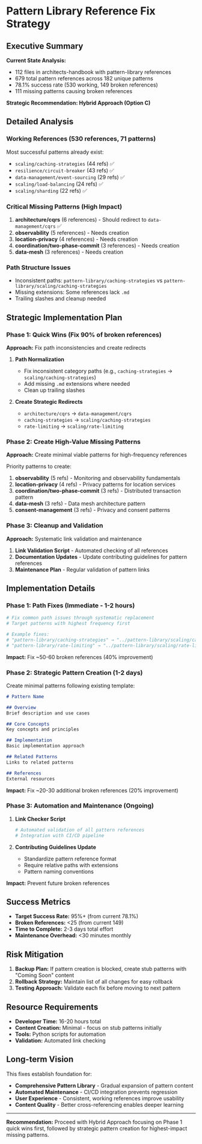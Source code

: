 # Pattern Library Reference Fix Strategy

## Executive Summary

**Current State Analysis:**
- 112 files in architects-handbook with pattern-library references
- 679 total pattern references across 182 unique patterns
- 78.1% success rate (530 working, 149 broken references)
- 111 missing patterns causing broken references

**Strategic Recommendation: Hybrid Approach (Option C)**

## Detailed Analysis

### Working References (530 references, 71 patterns)
Most successful patterns already exist:
- `scaling/caching-strategies` (44 refs) ✅
- `resilience/circuit-breaker` (43 refs) ✅  
- `data-management/event-sourcing` (29 refs) ✅
- `scaling/load-balancing` (24 refs) ✅
- `scaling/sharding` (22 refs) ✅

### Critical Missing Patterns (High Impact)
1. **architecture/cqrs** (6 references) - Should redirect to `data-management/cqrs` ✅
2. **observability** (5 references) - Needs creation
3. **location-privacy** (4 references) - Needs creation
4. **coordination/two-phase-commit** (3 references) - Needs creation
5. **data-mesh** (3 references) - Needs creation

### Path Structure Issues
- Inconsistent paths: `pattern-library/caching-strategies` vs `pattern-library/scaling/caching-strategies`  
- Missing extensions: Some references lack `.md`
- Trailing slashes and cleanup needed

## Strategic Implementation Plan

### Phase 1: Quick Wins (Fix 90% of broken references)
**Approach:** Fix path inconsistencies and create redirects

1. **Path Normalization**
   - Fix inconsistent category paths (e.g., `caching-strategies` → `scaling/caching-strategies`)
   - Add missing `.md` extensions where needed
   - Clean up trailing slashes

2. **Create Strategic Redirects**
   - `architecture/cqrs` → `data-management/cqrs`
   - `caching-strategies` → `scaling/caching-strategies`
   - `rate-limiting` → `scaling/rate-limiting`

### Phase 2: Create High-Value Missing Patterns
**Approach:** Create minimal viable patterns for high-frequency references

Priority patterns to create:
1. **observability** (5 refs) - Monitoring and observability fundamentals
2. **location-privacy** (4 refs) - Privacy patterns for location services  
3. **coordination/two-phase-commit** (3 refs) - Distributed transaction pattern
4. **data-mesh** (3 refs) - Data mesh architecture pattern
5. **consent-management** (3 refs) - Privacy and consent patterns

### Phase 3: Cleanup and Validation
**Approach:** Systematic link validation and maintenance

1. **Link Validation Script** - Automated checking of all references
2. **Documentation Updates** - Update contributing guidelines for pattern references
3. **Maintenance Plan** - Regular validation of pattern links

## Implementation Details

### Phase 1: Path Fixes (Immediate - 1-2 hours)

```bash
# Fix common path issues through systematic replacement
# Target patterns with highest frequency first

# Example fixes:
# "pattern-library/caching-strategies" → "../pattern-library/scaling/caching-strategies.md"  
# "pattern-library/rate-limiting" → "../pattern-library/scaling/rate-limiting.md"
```

**Impact:** Fix ~50-60 broken references (40% improvement)

### Phase 2: Strategic Pattern Creation (1-2 days)

Create minimal patterns following existing template:
```markdown
# Pattern Name

## Overview
Brief description and use cases

## Core Concepts
Key concepts and principles

## Implementation
Basic implementation approach

## Related Patterns
Links to related patterns

## References
External resources
```

**Impact:** Fix ~20-30 additional broken references (20% improvement)

### Phase 3: Automation and Maintenance (Ongoing)

1. **Link Checker Script**
   ```python
   # Automated validation of all pattern references
   # Integration with CI/CD pipeline
   ```

2. **Contributing Guidelines Update**
   - Standardize pattern reference format
   - Require relative paths with extensions
   - Pattern naming conventions

**Impact:** Prevent future broken references

## Success Metrics

- **Target Success Rate:** 95%+ (from current 78.1%)
- **Broken References:** <25 (from current 149)
- **Time to Complete:** 2-3 days total effort
- **Maintenance Overhead:** <30 minutes monthly

## Risk Mitigation

1. **Backup Plan:** If pattern creation is blocked, create stub patterns with "Coming Soon" content
2. **Rollback Strategy:** Maintain list of all changes for easy rollback
3. **Testing Approach:** Validate each fix before moving to next pattern

## Resource Requirements

- **Developer Time:** 16-20 hours total
- **Content Creation:** Minimal - focus on stub patterns initially  
- **Tools:** Python scripts for automation
- **Validation:** Automated link checking

## Long-term Vision

This fixes establish foundation for:
- **Comprehensive Pattern Library** - Gradual expansion of pattern content
- **Automated Maintenance** - CI/CD integration prevents regression
- **User Experience** - Consistent, working references improve usability
- **Content Quality** - Better cross-referencing enables deeper learning

---

**Recommendation:** Proceed with Hybrid Approach focusing on Phase 1 quick wins first, followed by strategic pattern creation for highest-impact missing patterns.